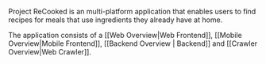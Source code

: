 Project ReCooked is an multi-platform application that enables users to find recipes for meals that use ingredients they already have at home.

The application consists of a [[Web Overview|Web Frontend]], [[Mobile Overview|Mobile Frontend]], [[Backend Overview | Backend]] and [[Crawler Overview|Web Crawler]]. 